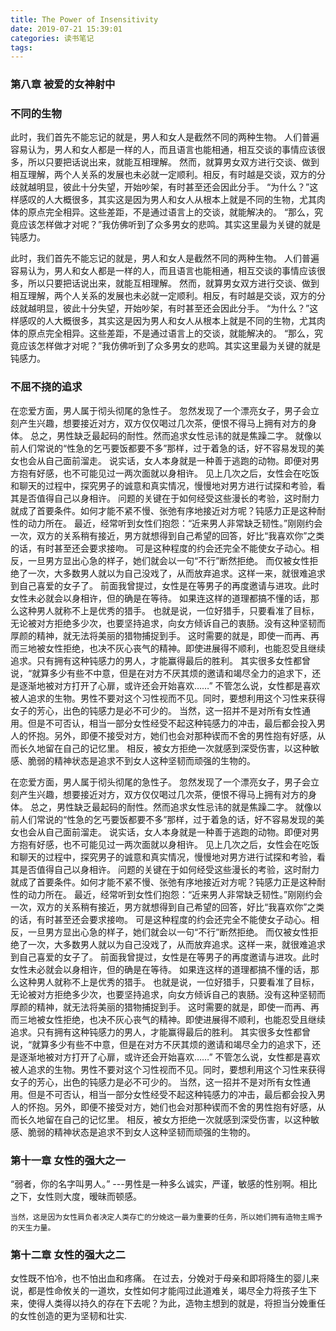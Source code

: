 ```yaml
---
title: The Power of Insensitivity
date: 2019-07-21 15:39:01
categories: 读书笔记
tags:
---
```



### 第八章 被爱的女神射中

### 不同的生物
此时，我们首先不能忘记的就是，男人和女人是截然不同的两种生物。
人们普遍容易认为，男人和女人都是一样的人，而且语言也能相通，相互交谈的事情应该很多，所以只要把话说出来，就能互相理解。
然而，就算男女双方进行交谈、做到相互理解，两个人关系的发展也未必就一定顺利。相反，有时越是交谈，双方的分歧就越明显，彼此十分失望，开始吵架，有时甚至还会因此分手。
“为什么？”这样感叹的人大概很多，其实这是因为男人和女人从根本上就是不同的生物，尤其肉体的原点完全相异。这些差距，不是通过语言上的交谈，就能解决的。
“那么，究竟应该怎样做才对呢？”我仿佛听到了众多男女的悲鸣。其实这里最为关键的就是钝感力。

此时，我们首先不能忘记的就是，男人和女人是截然不同的两种生物。
人们普遍容易认为，男人和女人都是一样的人，而且语言也能相通，相互交谈的事情应该很多，所以只要把话说出来，就能互相理解。
然而，就算男女双方进行交谈、做到相互理解，两个人关系的发展也未必就一定顺利。相反，有时越是交谈，双方的分歧就越明显，彼此十分失望，开始吵架，有时甚至还会因此分手。
“为什么？”这样感叹的人大概很多，其实这是因为男人和女人从根本上就是不同的生物，尤其肉体的原点完全相异。这些差距，不是通过语言上的交谈，就能解决的。
“那么，究竟应该怎样做才对呢？”我仿佛听到了众多男女的悲鸣。其实这里最为关键的就是钝感力。

### 不屈不挠的追求
在恋爱方面，男人属于彻头彻尾的急性子。
忽然发现了一个漂亮女子，男子会立刻产生兴趣，想要接近对方，双方仅仅喝过几次茶，便恨不得马上拥有对方的身体。
总之，男性缺乏最起码的耐性。然而追求女性忌讳的就是焦躁二字。
就像以前人们常说的“性急的乞丐要饭都要不多”那样，过于着急的话，好不容易发现的美女也会从自己面前溜走。
说实话，女人本身就是一种善于逃跑的动物。即便对男方抱有好感，也不可能见过一两次面就以身相许。
见上几次之后，女性会在吃饭和聊天的过程中，探究男子的诚意和真实情况，慢慢地对男方进行试探和考验，看其是否值得自己以身相许。
问题的关键在于如何经受这些漫长的考验，这时耐力就成了首要条件。如何才能不紧不慢、张弛有序地接近对方呢？钝感力正是这种耐性的动力所在。
最近，经常听到女性们抱怨：“近来男人非常缺乏韧性。”刚刚约会一次，双方的关系稍有接近，男方就想得到自己希望的回答，好比“我喜欢你”之类的话，有时甚至还会要求接吻。
可是这种程度的约会还完全不能使女子动心。相反，一旦男方显出心急的样子，她们就会以一句“不行”断然拒绝。
而仅被女性拒绝了一次，大多数男人就以为自己没戏了，从而放弃追求。这样一来，就很难追求到自己喜爱的女子了。
前面我曾提过，女性是在等男子的再度邀请与进攻。此时女性未必就会以身相许，但的确是在等待。
如果连这样的道理都搞不懂的话，那么这种男人就称不上是优秀的猎手。
也就是说，一位好猎手，只要看准了目标，无论被对方拒绝多少次，也要坚持追求，向女方倾诉自己的衷肠。没有这种坚韧而厚颜的精神，就无法将美丽的猎物捕捉到手。
这时需要的就是，即使一而再、再而三地被女性拒绝，也决不灰心丧气的精神。即使进展得不顺利，也能忍受且继续追求。只有拥有这种钝感力的男人，才能赢得最后的胜利。
其实很多女性都曾说，“就算多少有些不中意，但是在对方不厌其烦的邀请和竭尽全力的追求下，还是逐渐地被对方打开了心扉，或许还会开始喜欢……”
不管怎么说，女性都是喜欢被人追求的生物。男性不要对这个习性视而不见。同时，要想利用这个习性来获得女子的芳心，出色的钝感力是必不可少的。
当然，这一招并不是对所有女性通用。但是不可否认，相当一部分女性经受不起这种钝感力的冲击，最后都会投入男人的怀抱。另外，即便不接受对方，她们也会对那种锲而不舍的男性抱有好感，从而长久地留在自己的记忆里。
相反，被女方拒绝一次就感到深受伤害，以这种敏感、脆弱的精神状态是追求不到女人这种坚韧而顽强的生物的。

在恋爱方面，男人属于彻头彻尾的急性子。
忽然发现了一个漂亮女子，男子会立刻产生兴趣，想要接近对方，双方仅仅喝过几次茶，便恨不得马上拥有对方的身体。
总之，男性缺乏最起码的耐性。然而追求女性忌讳的就是焦躁二字。
就像以前人们常说的“性急的乞丐要饭都要不多”那样，过于着急的话，好不容易发现的美女也会从自己面前溜走。
说实话，女人本身就是一种善于逃跑的动物。即便对男方抱有好感，也不可能见过一两次面就以身相许。
见上几次之后，女性会在吃饭和聊天的过程中，探究男子的诚意和真实情况，慢慢地对男方进行试探和考验，看其是否值得自己以身相许。
问题的关键在于如何经受这些漫长的考验，这时耐力就成了首要条件。如何才能不紧不慢、张弛有序地接近对方呢？钝感力正是这种耐性的动力所在。
最近，经常听到女性们抱怨：“近来男人非常缺乏韧性。”刚刚约会一次，双方的关系稍有接近，男方就想得到自己希望的回答，好比“我喜欢你”之类的话，有时甚至还会要求接吻。
可是这种程度的约会还完全不能使女子动心。相反，一旦男方显出心急的样子，她们就会以一句“不行”断然拒绝。
而仅被女性拒绝了一次，大多数男人就以为自己没戏了，从而放弃追求。这样一来，就很难追求到自己喜爱的女子了。
前面我曾提过，女性是在等男子的再度邀请与进攻。此时女性未必就会以身相许，但的确是在等待。
如果连这样的道理都搞不懂的话，那么这种男人就称不上是优秀的猎手。
也就是说，一位好猎手，只要看准了目标，无论被对方拒绝多少次，也要坚持追求，向女方倾诉自己的衷肠。没有这种坚韧而厚颜的精神，就无法将美丽的猎物捕捉到手。
这时需要的就是，即使一而再、再而三地被女性拒绝，也决不灰心丧气的精神。即使进展得不顺利，也能忍受且继续追求。只有拥有这种钝感力的男人，才能赢得最后的胜利。
其实很多女性都曾说，“就算多少有些不中意，但是在对方不厌其烦的邀请和竭尽全力的追求下，还是逐渐地被对方打开了心扉，或许还会开始喜欢……”
不管怎么说，女性都是喜欢被人追求的生物。男性不要对这个习性视而不见。同时，要想利用这个习性来获得女子的芳心，出色的钝感力是必不可少的。
当然，这一招并不是对所有女性通用。但是不可否认，相当一部分女性经受不起这种钝感力的冲击，最后都会投入男人的怀抱。另外，即便不接受对方，她们也会对那种锲而不舍的男性抱有好感，从而长久地留在自己的记忆里。
相反，被女方拒绝一次就感到深受伤害，以这种敏感、脆弱的精神状态是追求不到女人这种坚韧而顽强的生物的。


### 第十一章 女性的强大之一

“弱者，你的名字叫男人。” ---男性是一种多么诚实，严谨，敏感的性别啊。相比之下，女性则大度，暧昧而顿感。

    当然，这是因为女性肩负者决定人类存亡的分娩这一最为重要的任务，所以她们拥有造物主赐予的天生力量。

### 第十二章 女性的强大之二

女性既不怕冷，也不怕出血和疼痛。
在过去，分娩对于母亲和即将降生的婴儿来说，都是性命攸关的一道坎，女性如何才能闯过此道难关，竭尽全力将孩子生下来，使得人类得以持久的存在下去呢？为此，造物主想到的就是，将担当分娩重任的女性创造的更为坚韧和壮实.
